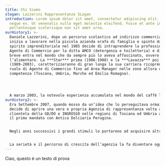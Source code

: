 ```yaml
---
title: Chi Siamo
slogan: Lazzerini Rappresentanze SLogan
introduction: Lorem ipsum dolor sit amet, consectetur adipiscing elit. Nunc nec
  neque ex. Ut venenatis nulla eget molestie eleifend. Fusce et ante in nibh
  pellentesque scelerisque non sit amet urna.
ourHistory1: >-
  Daniele Lazzerini, dopo un percorso scolastico ad indirizzo commerciale,
  inizia a lavorare nella piccola azienda orafa di famiglia e spinto da un forte
  spirito imprenditoriale nel 1985 decide di intraprendere la professione di
  Agente di Commercio per la ditta AMCO (detergenza e toiletteria) e di lì a
  breve entra nel mondo che da sempre più lo aveva affascinato, ovvero
  l’alimentare. La ***Star*** prima (1986-1988) e la ***Lavazza*** poi
  (1989-2003), caratterizzeranno di gran lunga la sua carriera ricoprendo il
  ruolo di Agente di Commercio fino ad Area Manager nelle zone allora di sua
  competenza (Toscana, Umbria, Marche ed Emilia Romagna).




  A marzo 2003, la notevole esperienza accumulata nel mondo del caffè lo porta ad intraprendere una nuova sfida come Trade Manager per ***Caffè Corsini*** (2003-2008). Coordinando le aree 3 e 4 Nielsen (GD/DO e Ingrosso) attraverso la definizione dei budget aziendali, dei listini di vendita, controllo delle agenzie di merchandising e gestione diretta degli agenti plurimandatari, riusciva a seguire in modo trasversale la clientela, dal contratto ai piani promozionali fino ai nuovi inserimenti.
ourHistory2: >-
  Era Settembre 2007, quando mosso da un’idea che lo perseguitava ormai da anni
  decide di aprire una vera e propria Agenzia di rappresentanza volta alla
  clientela della GD/DO e INGROSSO nelle regioni di Toscana ed Umbria acquisendo
  il primo mandato con Antica Dolciaria Perugina.


  Negli anni successivi i grandi stimuli lo portarono ad acquisire altri numerosi mandati come Oleificio Ranieri, Cantina il Greppo, Terre de Trinci, Toschi e B&amp;G e nel 2012, dopo un’esperienza pluriennale con l’azienda Perfetti Van Melle ecco entrare nell’agenzia anche il figlio Luca dotato di grande voglia e ambizione nel portare avanti la tradizione di famiglia. Nel frattempo altre aziende come Cantine di Tufo, Fumaiolo, Lavis, Apicoltura Vangelisti e Il Fornaio del Casale si aggiungono al pacchetto costituendo così la “***Lazzerini Rappresentanze SRL***”.


  La serietà e il percorso di crescita dell’agenzia la fa diventare oggi un vero e proprio punto di riferimento per le aziende nel settore ***Food & Beverage*** nei canali della GD, DO e INGROSSO di Toscana ed Umbria.
---
```

Ciao, questo è un testo di prova